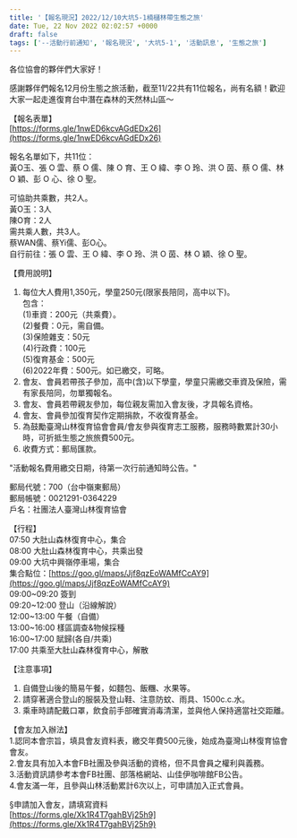 ```yaml
---
title: '【報名現況】2022/12/10大坑5-1楠櫧林帶生態之旅'
date: Tue, 22 Nov 2022 02:02:57 +0000
draft: false
tags: ['--活動行前通知', '報名現況', '大坑5-1', '活動訊息', '生態之旅']
---
```


各位協會的夥伴們大家好！

感謝夥伴們報名12月份生態之旅活動，截至11/22共有11位報名，尚有名額！歡迎大家一起走進復育台中潛在森林的天然林山區～

【報名表單】  
[https://forms.gle/1nwED6kcvAGdEDx26](https://forms.gle/1nwED6kcvAGdEDx26)

報名名單如下，共11位：  
黃O玉、張 O 雲、蔡 O 儒、陳 O 育、王 O 緯、李 O 玲、洪 O 茵、蔡 O 儒、林 O 穎、彭 O 心、徐 O 聖。

可協助共乘數，共2人。  
黃O玉：3人  
陳O育：2人  
需共乘人數，共3人。  
蔡WAN儒、蔡Yi儒、彭O心。  
自行前往：張 O 雲、王 O 緯、李 O 玲、洪 O 茵、林 O 穎、徐 O 聖。

【費用說明】

1.  每位大人費用1,350元，學童250元(限家長陪同，高中以下)。  
    包含：  
    (1)車資：200元（共乘費）。  
    (2)餐費：0元，需自備。  
    (3)保險雜支：50元  
    (4)行政費：100元  
    (5)復育基金：500元  
    (6)2022年費：500元。如已繳交，可略。
2.  會友、會員若帶孩子參加，高中(含)以下學童，學童只需繳交車資及保險，需有家長陪同，勿單獨報名。
3.  會友、會員若帶親友參加，每位親友需加入會友後，才具報名資格。
4.  會友、會員參加復育契作定期捐款，不收復育基金。
5.  為鼓勵臺灣山林復育協會會員/會友參與復育志工服務，服務時數累計30小時，可折抵生態之旅旅費500元。
6.  收費方式：郵局匯款。

"活動報名費用繳交日期，待第一次行前通知時公告。"

郵局代號：700（台中嶺東郵局）  
郵局帳號：0021291-0364229  
戶名：社團法人臺灣山林復育協會  

【行程】  
07:50 大肚山森林復育中心，集合  
08:00 大肚山森林復育中心，共乘出發  
09:00 大坑中興嶺停車場，集合  
集合點位：[https://goo.gl/maps/Jjf8qzEoWAMfCcAY9](https://goo.gl/maps/Jjf8qzEoWAMfCcAY9)  
09:00~09:20 簽到  
09:20~12:00 登山（沿線解說）  
12:00~13:00 午餐（自備）  
13:00~16:00 樣區調查&物候採種  
16:00~17:00 賦歸(各自/共乘)  
17:00 共乘至大肚山森林復育中心，解散

【注意事項】

1.  自備登山後的簡易午餐，如麵包、飯糰、水果等。
2.  請穿著適合登山的服裝及登山鞋、注意防蚊、雨具、1500c.c.水。
3.  乘車時請配戴口罩，飲食前手部確實消毒清潔，並與他人保持適當社交距離。

【會友加入辦法】  
1.認同本會宗旨，填具會友資料表，繳交年費500元後，始成為臺灣山林復育協會會友。  
2.會友具有加入本會FB社團及參與活動的資格，但不具會員之權利與義務。  
3.活動資訊請參考本會FB社團、部落格網站、山佳伊咖啡館FB公告。  
4.會友滿一年，且參與山林活動累計6次以上，可申請加入正式會員。  

§申請加入會友，請填寫資料  
[https://forms.gle/Xk1R4T7gahBVj25h9](https://forms.gle/Xk1R4T7gahBVj25h9)
